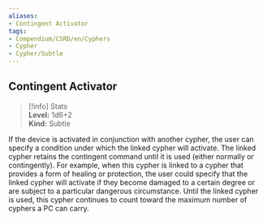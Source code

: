 ```yaml
---
aliases:
- Contingent Activator
tags:
- Compendium/CSRD/en/Cyphers
- Cypher
- Cypher/Subtle
---
```


  
## Contingent Activator  
>[!info] Stats  
> **Level:** 1d6+2  
> **Kind:** Subtle
  
If the device is activated in conjunction with another cypher, the user can specify a condition under which the linked cypher will activate. The linked cypher retains the contingent command until it is used (either normally or contingently). For example, when this cypher is linked to a cypher that provides a form of healing or protection, the user could specify that the linked cypher will activate if they become damaged to a certain degree or are subject to a particular dangerous circumstance. Until the linked cypher is used, this cypher continues to count toward the maximum number of cyphers a PC can carry.